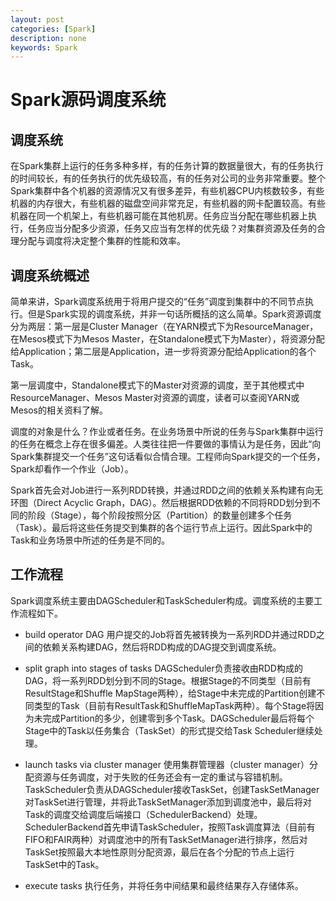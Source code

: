 ```yaml
---
layout: post
categories: [Spark]
description: none
keywords: Spark
---
```

# Spark源码调度系统

## 调度系统
在Spark集群上运行的任务多种多样，有的任务计算的数据量很大，有的任务执行的时间较长，有的任务执行的优先级较高，有的任务对公司的业务非常重要。整个Spark集群中各个机器的资源情况又有很多差异，有些机器CPU内核数较多，有些机器的内存很大，有些机器的磁盘空间非常充足，有些机器的网卡配置较高。有些机器在同一个机架上，有些机器可能在其他机房。任务应当分配在哪些机器上执行，任务应当分配多少资源，任务又应当有怎样的优先级？对集群资源及任务的合理分配与调度将决定整个集群的性能和效率。

## 调度系统概述
简单来讲，Spark调度系统用于将用户提交的“任务”调度到集群中的不同节点执行。但是Spark实现的调度系统，并非一句话所概括的这么简单。Spark资源调度分为两层：第一层是Cluster Manager（在YARN模式下为ResourceManager，在Mesos模式下为Mesos Master，在Standalone模式下为Master），将资源分配给Application；第二层是Application，进一步将资源分配给Application的各个Task。

第一层调度中，Standalone模式下的Master对资源的调度，至于其他模式中ResourceManager、Mesos Master对资源的调度，读者可以查阅YARN或Mesos的相关资料了解。

调度的对象是什么？作业或者任务。在业务场景中所说的任务与Spark集群中运行的任务在概念上存在很多偏差。人类往往把一件要做的事情认为是任务，因此“向Spark集群提交一个任务”这句话看似合情合理。工程师向Spark提交的一个任务，Spark却看作一个作业（Job）。

Spark首先会对Job进行一系列RDD转换，并通过RDD之间的依赖关系构建有向无环图（Direct Acyclic Graph，DAG）。然后根据RDD依赖的不同将RDD划分到不同的阶段（Stage），每个阶段按照分区（Partition）的数量创建多个任务（Task）。最后将这些任务提交到集群的各个运行节点上运行。因此Spark中的Task和业务场景中所述的任务是不同的。

## 工作流程
Spark调度系统主要由DAGScheduler和TaskScheduler构成。调度系统的主要工作流程如下。

- build operator DAG
用户提交的Job将首先被转换为一系列RDD并通过RDD之间的依赖关系构建DAG，然后将RDD构成的DAG提交到调度系统。

- split graph into stages of tasks
DAGScheduler负责接收由RDD构成的DAG，将一系列RDD划分到不同的Stage。根据Stage的不同类型（目前有ResultStage和Shuffle MapStage两种），给Stage中未完成的Partition创建不同类型的Task（目前有ResultTask和ShuffleMapTask两种）。每个Stage将因为未完成Partition的多少，创建零到多个Task。DAGScheduler最后将每个Stage中的Task以任务集合（TaskSet）的形式提交给Task Scheduler继续处理。

- launch tasks via cluster manager
使用集群管理器（cluster manager）分配资源与任务调度，对于失败的任务还会有一定的重试与容错机制。TaskScheduler负责从DAGScheduler接收TaskSet，创建TaskSetManager对TaskSet进行管理，并将此TaskSetManager添加到调度池中，最后将对Task的调度交给调度后端接口（SchedulerBackend）处理。SchedulerBackend首先申请TaskScheduler，按照Task调度算法（目前有FIFO和FAIR两种）对调度池中的所有TaskSetManager进行排序，然后对TaskSet按照最大本地性原则分配资源，最后在各个分配的节点上运行TaskSet中的Task。

- execute tasks
执行任务，并将任务中间结果和最终结果存入存储体系。






























